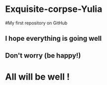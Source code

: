 # Exquisite-corpse-Yulia
#My first repository on GitHub
## I hope everything is going well

## Don't worry (be happy!)
# All will be well !
